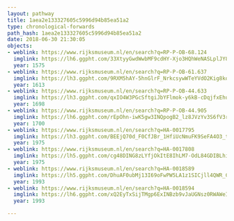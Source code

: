 ```yaml
---
layout: pathway
title: 1aea2e133327605c5996d94b85ea51a2
type: chronological-forwards
path_hash: 1aea2e133327605c5996d94b85ea51a2
date: 2018-06-30 21:30:05
objects:
- weblink: https://www.rijksmuseum.nl/en/search?q=RP-P-OB-68.124
  imglink: https://lh6.ggpht.com/33XtyyGwdWwbMF9cdHY-Xjo3HQhWeNASLplJY8wdYzMLc2Gz1rKXMrOshB6t6X97Sm0oYN7DVD_XFsU_pXBIjXobTQ=s200
  year: 1575
- weblink: https://www.rijksmuseum.nl/en/search?q=RP-P-OB-61.637
  imglink: https://lh3.ggpht.com/9RXM5hAY-5hnGlrF_NrkcsywWTeYVdO2Kig8koJkMEn_NDOTIHwcspMXEsHphGrqZau_YovpWuV5resfzQEkmAgbl0vk=s200
  year: 1613
- weblink: https://www.rijksmuseum.nl/en/search?q=RP-P-OB-44.633
  imglink: https://lh3.ggpht.com/qxIO4W3PGcSftgiJbYFlmok-y6kB-cDqjfxEhuk4R41gNjdu5N2WeKJOJ0wjJRwJmy28rLxOUahiO1CePj6jFmBnsQ=s200
  year: 1698
- weblink: https://www.rijksmuseum.nl/en/search?q=RP-P-OB-44.905
  imglink: https://lh6.ggpht.com/rEpOhn-iwK5gw3INQpogB2_lz8JVzYv3S6fV3rKWk6-RhD2R25sPzzTCeeCmSPNsBB1TPsRL7XBN6RI_yvkVTLOUuX9G=s200
  year: 1700
- weblink: https://www.rijksmuseum.nl/en/search?q=HA-0017795
  imglink: https://lh3.ggpht.com/BEEjQ70d_F0CfJBr_1HfiUcNmuFK9SeFA4O3_t9EF3ypTBs1QjTWb85jNKo_MMWu8itDm7lmfTsf3PE4qa30D2HegzU=s200
  year: 1975
- weblink: https://www.rijksmuseum.nl/en/search?q=HA-0017808
  imglink: https://lh5.ggpht.com/cg48DING8zLYfjOkItE8IhLM7-OdL84GDIBLhij-Kyhw28-PnnzYLrBNEhVdQXYbUR3kaG1rwf-y7xkr7Taw6LWS3RY=s200
  year: 1975
- weblink: https://www.rijksmuseum.nl/en/search?q=HA-0018589
  imglink: https://lh5.ggpht.com/DhuAF0ubMj13I69oFwPW5LA1z1SICjll4QWR_C-DFR9_98sRpd6dQ9twtxdKyYha0LkUGarLxGBEOT_CN2wPieJ8wJk=s200
  year: 1993
- weblink: https://www.rijksmuseum.nl/en/search?q=HA-0018594
  imglink: https://lh6.ggpht.com/xQ2EyTxSijTMgp6ExINBzb9vJaUGNsz0RWAWeIgoV74rCJpO1jGMrXYG9nnmlFQfL0OpmqXpsn8GsyZnGG5GRaWujBg=s200
  year: 1993

---
```

